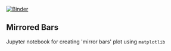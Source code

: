 [![Binder](https://mybinder.org/badge_logo.svg)](https://mybinder.org/v2/gh/haganenoneko/mirrored_bars/5b0005a4997f1f2e6bfbcf0d0469be92506520fd?urlpath=lab%2Ftree%2Fsrc%2Fmain.ipynb)

## Mirrored Bars
Jupyter notebook for creating 'mirror bars' plot using `matplotlib`
